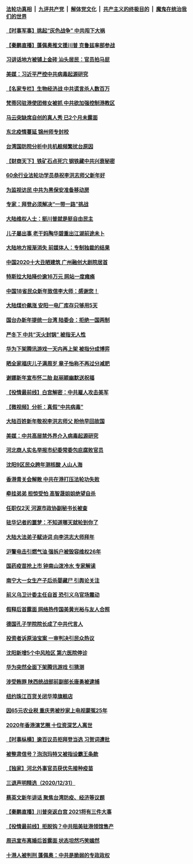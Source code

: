 

####  [法轮功真相](../../../../basic/blob/master/README.md?t=01031102) &nbsp;|&nbsp; [九评共产党](../../../../9ping.md/blob/master/README.md?t=01031102) &nbsp;|&nbsp; [解体党文化](../../../../jtdwh.md/blob/master/README.md?t=01031102)  &nbsp;|&nbsp; [共产主义的终极目的](../../../../gczydzjmd.md/blob/master/README.md?t=01031102) &nbsp;|&nbsp; [魔鬼在统治我们的世界](../../../../mgztzwmdsj.md/blob/master/README.md?t=01031102) 

#### [【时事军事】挑起“灰色战争” 中共闯下大祸](../pages/nsc413/n12659957.md?t=01031102) 

#### [【秦鹏直播】蓬佩奥推文援川普 克鲁兹率部参战](../pages/nsc413/n12662606.md?t=01031102) 

#### [习讲话地方被铺上金砖 汕头居民：官员拍马屁](../pages/nsc413/n12662527.md?t=01031102) 

#### [美媒：习近平严控中共病毒起源研究](../pages/nsc413/n12662223.md?t=01031102) 

#### [【名家专栏】生物经济战 中共谎言杀人数百万](../pages/nsc413/n12662099.md?t=01031102) 

#### [梵蒂冈驻港使团修女被抓 中共欲加强控制港教区](../pages/nsc413/n12662256.md?t=01031102) 

#### [马云突缺席自创的真人秀 已2个月未露面](../pages/nsc413/n12662165.md?t=01031102) 

#### [东北疫情蔓延 锦州师专封校](../pages/nsc413/n12662080.md?t=01031102) 

#### [台湾国防院分析中共机舰频繁扰台原因](../pages/nsc413/n12662123.md?t=01031102) 

#### [【财商天下】铁矿石点死穴 钢铁藏中共兴衰秘密](../pages/nsc413/n12662198.md?t=01031102) 

#### [60余行业法轮功学员恭祝李洪志师父新年好](../pages/nsc413/n12660140.md?t=01031102) 

#### [为监视访民 中共为黑保安准备移动房](../pages/nsc413/n12662134.md?t=01031102) 

#### [专家：拜登必须解决“一带一路”挑战](../pages/nsc413/n12660092.md?t=01031102) 

#### [大陆维权人士：挺川普就是挺自由民主](../pages/nsc413/n12662014.md?t=01031102) 

#### [儿子屡出事 老干妈陶华碧重出江湖前途未卜](../pages/nsc413/n12661930.md?t=01031102) 

#### [大陆地方报渐消失 前媒体人：专制独裁的结果](../pages/nsc413/n12660984.md?t=01031102) 

#### [中国2020十大丑陋建筑 广州融创大剧院居首](../pages/nsc413/n12661907.md?t=01031102) 

#### [特斯拉大陆降价逾16万元 网站一度瘫痪](../pages/nsc413/n12661916.md?t=01031102) 

#### [中国18省民众新年致信李大师：感谢您！](../pages/nsc413/n12660900.md?t=01031102) 

#### [大陆煤价飙涨 安阳一电厂库存只够用5天](../pages/nsc413/n12661856.md?t=01031102) 

#### [国台办新年提统一台湾 陆委会：拒绝一国两制](../pages/nsc413/n12661830.md?t=01031102) 


#### [严冬下 中共“灭火封锅” 被指无人性](../pages/nsc413/n12660859.md?t=01031102) 

#### [华为下架腾讯游戏一天内再上架 被指分成博弈](../pages/nsc413/n12661384.md?t=01031102) 

#### [晒全家福庆儿子满周岁 章子怡称不再过分减肥](../pages/nsc413/n12661313.md?t=01031102) 

#### [谢娜新年宣布怀二胎 赵丽颖幽默送祝福](../pages/nsc413/n12660785.md?t=01031102) 

#### [【役情最前线】白宫解密：中共雇人攻击美军](../pages/nsc413/n12661302.md?t=01031102) 

#### [【微视频】分析：真假“中共病毒”](../pages/nsc413/n12660132.md?t=01031102) 

#### [大陆百姓新年敬祝李洪志师父 盼他早回故国](../pages/nsc413/n12660474.md?t=01031102) 

#### [美媒：中共高层禁外界介入病毒起源研究](../pages/nsc413/n12660753.md?t=01031102) 

#### [河北商人实名举报市纪委常委包庇腐败官员](../pages/nsc413/n12660586.md?t=01031102) 

#### [沈阳9区民众跨年测核酸 人山人海](../pages/nsc413/n12660540.md?t=01031102) 

#### [香港青关会解散 中共在港打压法轮功失败](../pages/nsc413/n12660484.md?t=01031102) 

#### [牵挂弟弟 担惊受怕 高智晟姐姐绝望自杀](../pages/nsc413/n12660557.md?t=01031102) 

#### [任职仅2天 河源市政协副秘书长被查](../pages/nsc413/n12660447.md?t=01031102) 

#### [驻华记者的噩梦：不知道哪天就轮到你了](../pages/nsc413/n12660412.md?t=01031102) 

#### [大陆大法弟子赋诗词 向李洪志大师拜年](../pages/nsc413/n12658909.md?t=01031102) 

#### [沪警电击引燃气油 强拆户被毁容维权26年](../pages/nsc413/n12660150.md?t=01031102) 

#### [国药疫苗抢上市 钟南山泼冷水 专家解读](../pages/nsc413/n12659581.md?t=01031102) 

#### [南宁大一女生产子后杀婴藏尸 引舆论关注](../pages/nsc413/n12659568.md?t=01031102) 

#### [前义乌卫计委主任自首 恐引义乌官场震动](../pages/nsc413/n12659495.md?t=01031102) 

#### [假释后首露面 网络热传国美黄光裕与友人合照](../pages/nsc413/n12659325.md?t=01031102) 

#### [德国孔子学院院长成了中共代言人](../pages/nsc413/n12566036.md?t=01031102) 

#### [投资者诉原油宝案 一审判决引民众热议](../pages/nsc413/n12658919.md?t=01031102) 

#### [沈阳新增5个中风险区 第六医院停诊](../pages/nsc413/n12658820.md?t=01031102) 

#### [华为突然全面下架腾讯游戏 引猜测](../pages/nsc413/n12659380.md?t=01031102) 

#### [涉受贿罪 陕西统战部前副部长唐勇被逮捕](../pages/nsc413/n12659133.md?t=01031102) 

#### [纽约珠江百货关闭华埠旗舰店](../pages/nsc413/n12659009.md?t=01031102) 

#### [因65元农业税 重庆男被抄家上电视蒙冤25年](../pages/nsc413/n12659098.md?t=01031102) 

#### [2020年香港演艺圈 十位资深艺人离世](../pages/nsc413/n12658383.md?t=01031102) 


#### [【时事纵横】逾百议员拒拜登当选 习贺词遭批](../pages/nsc413/n12658544.md?t=01031102) 

#### [被整肃信号？泡泡玛特又被指设霸王条款](../pages/nsc413/n12658805.md?t=01031102) 

#### [【独家】河北外事官员获优先接种疫苗](../pages/nsc413/n12658460.md?t=01031102) 

#### [三退声明精选（2020/12/31）](../pages/nsc413/n12658801.md?t=01031102) 

#### [蔡英文新年讲话 聚焦台湾防疫、经济等议题](../pages/nsc413/n12658451.md?t=01031102) 

#### [【秦鹏直播】川普突返白宫 2021将有三件大事](../pages/nsc413/n12658276.md?t=01031102) 

#### [【役情最前线】拒脱钩？中共阻美驻港领馆售产](../pages/nsc413/n12658417.md?t=01031102) 

#### [周迅宣布离婚后首露面 状态坦然巧笑嫣然](../pages/nsc413/n12657949.md?t=01031102) 

#### [十港人被判刑 蓬佩奥：中共是脆弱的专政政权](../pages/nsc413/n12657919.md?t=01031102) 

